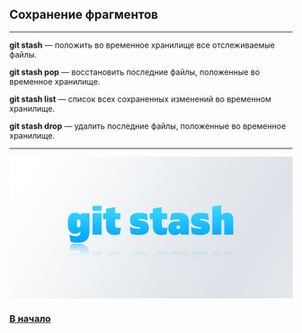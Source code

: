 ## Сохранение фрагментов
---
**git stash** — положить во временное хранилище все отслеживаемые файлы.

**git stash pop** — восстановить последние файлы, положенные во временное хранилище.

**git stash list** — список всех сохраненных изменений во временном хранилище.

**git stash drop** — удалить последние файлы, положенные во временное хранилище.

---

![git-stash](./assets/git-stash.jpg)

### [В начало](./readme.md)